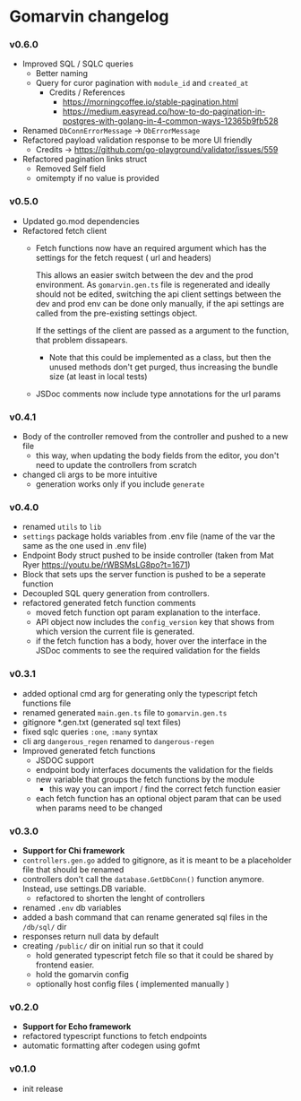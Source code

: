 # Gomarvin changelog

### v0.6.0

- Improved SQL / SQLC queries
  - Better naming
  - Query for curor pagination with `module_id` and `created_at`
    - Credits / References
      - https://morningcoffee.io/stable-pagination.html
      - https://medium.easyread.co/how-to-do-pagination-in-postgres-with-golang-in-4-common-ways-12365b9fb528
- Renamed `DbConnErrorMessage` -> `DbErrorMessage`
- Refactored payload validation response to be more UI friendly
  - Credits -> https://github.com/go-playground/validator/issues/559
- Refactored pagination links struct
  - Removed Self field
  - omitempty if no value is provided

### v0.5.0

- Updated go.mod dependencies
- Refactored fetch client
  - Fetch functions now have an required argument which has the settings for the fetch request ( url and headers)

    This allows an easier switch between the dev and the prod environment. As `gomarvin.gen.ts` file is regenerated and ideally should not be edited, switching the api client settings between the dev and prod env can be done only manually, if the api settings are called from the pre-existing settings object. 
    
    If the settings of the client are passed as a argument to the function, that problem dissapears.

    - Note that this could be implemented as a class, but then the unused methods don't get purged, thus increasing the bundle size (at least in local tests)

  - JSDoc comments now include type annotations for the url params


### v0.4.1

- Body of the controller removed from the controller and pushed to a new file
  - this way, when updating the body fields from the editor, you don't need to update the controllers from scratch
- changed cli args to be more intuitive
  - generation works only if you include `generate`

### v0.4.0

- renamed `utils` to `lib`
- `settings` package holds variables from .env file (name of the var the same as the one used in .env file)
- Endpoint Body struct pushed to be inside controller (taken from Mat Ryer https://youtu.be/rWBSMsLG8po?t=1671)
- Block that sets ups the server function is pushed to be a seperate function
- Decoupled SQL query generation from controllers.
- refactored generated fetch function comments
  - moved fetch function opt param explanation to the interface.
  - API object now includes the `config_version` key that shows from
    which version the current file is generated.
  - if the fetch function has a body, hover over the interface in the JSDoc comments to see the required validation for the fields

### v0.3.1

- added optional cmd arg for generating only the typescript fetch functions file
- renamed generated `main.gen.ts` file to `gomarvin.gen.ts`
- gitignore \*.gen.txt (generated sql text files)
- fixed sqlc queries `:one`, `:many` syntax
- cli arg `dangerous_regen` renamed to `dangerous-regen`
- Improved generated fetch functions
  - JSDOC support
  - endpoint body interfaces documents the validation for the fields
  - new variable that groups the fetch functions by the module
    - this way you can import / find the correct fetch function easier
  - each fetch function has an optional object param that can be used when params need to be changed

### v0.3.0

- **Support for Chi framework**
- `controllers.gen.go` added to gitignore, as it is meant to be a placeholder file that should be renamed
- controllers don't call the `database.GetDbConn()` function anymore. Instead, use settings.DB variable.
  - refactored to shorten the lenght of controllers
- renamed `.env` db variables
- added a bash command that can rename generated sql files in the `/db/sql/` dir
- responses return null data by default
- creating `/public/` dir on initial run so that it could
  - hold generated typescript fetch file so that it could be shared by frontend easier.
  - hold the gomarvin config
  - optionally host config files ( implemented manually )

### v0.2.0

- **Support for Echo framework**
- refactored typescript functions to fetch endpoints
- automatic formatting after codegen using gofmt

### v0.1.0

- init release

